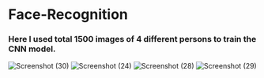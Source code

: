 # Face-Recognition
### Here I used total 1500 images of 4 different persons to train the CNN model.


![Screenshot (30)](https://user-images.githubusercontent.com/108931665/202927920-b465b85a-cf72-495c-ade6-ef4397d3bd6a.png)
![Screenshot (24)](https://user-images.githubusercontent.com/108931665/202927923-755c124d-ed16-4658-84d0-386ed0280ac5.png)
![Screenshot (28)](https://user-images.githubusercontent.com/108931665/202927924-657b41fe-40ef-4301-b0e7-cefffabbca27.png)
![Screenshot (29)](https://user-images.githubusercontent.com/108931665/202927925-846e3f85-8de2-4369-95d1-d34e92949c1a.png)
